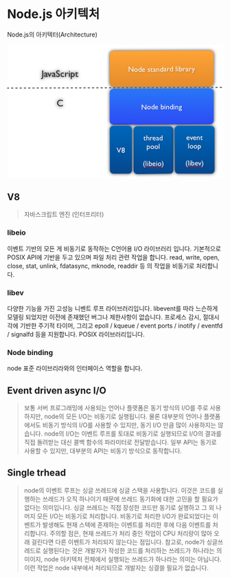 # Node.js 아키텍처

Node.js의 아키텍터(Architecture)

![스크린샷\_2010-10-25\_오후\_8.50.37.png](resources/09BBF839A74A7ACA05573A0ADAC6CBFE.png)

## V8
> 자바스크립트 엔진 (인터프리터)
### libeio
이벤트 기반의 모든 게 비동기로 동작하는 C언어용 I/O 라이브러리 입니다.
기본적으로 POSIX API에 기반을 두고 있으며 파일 처리 관련 작업을 합니다.
read, write, open, close, stat, unlink, fdatasync, mknode, readdir 등 의 작업을 비동기로 처리합니다.
### libev
다양한 기능을 가진 고성능 니벤트 루프 라이브러리입니다. libevent를 따라 느슨하게 모델링 되었지만 이전에 존재했던 버그나 제한사항이 없습니다. 프로세스 감시, 절대시각에 기반한 주기적 타이머, 그리고 epoll / kqueue / event ports / inotify / eventfd / signalfd 등을 지원합니다. POSIX 라이브러리입니다.
### Node binding
node 표준 라이브리라와의 인터페이스 역할을 합니다.

## Event driven async I/O
> 보통 서버 프로그래밍에 사용되는 언어나 플랫폼은 동기 방식의 I/O를 주로 사용하지만, node의 모든 I/O는 비동기로 실행됩니다. 물론 대부분의 언어나 플랫폼에서도 비동기 방식의 I/O를 사용할 수 있지만, 동기 I/O 만큼 많이 사용하지는 않습니다.
node의 I/O는 이벤트 루프를 토대로 비동기로 실행되므로 I/O의 결과를 직접 돌려받는 대신 콜백 함수의 파라미터로 전달받습니다. 일부 API는 동기로 사용할 수 있지만, 대부분의 API는 비동기 방식으로 동작합니다.

## Single trhead
> node의 이벤트 루프는 싱글 쓰레드에 싱글 스택을 사용합니다. 이것은 코드를 실행하는 쓰레드가 오직 하나이기 때문에 쓰레드 동기화에 대한 고민을 할 필요가 없다는 의미입니다.
싱글 쓰레드는 직접 장성한 코드만 동기로 실행하고 그 외 나머지 모든 I/O는 비동기로 처리합니다. 비동기로 처리한 I/O가 완료되었다는 이벤트가 발생해도 현재 스텍에 존재하는 이벤트를 처리한 후에 다음 이벤트를 처리합니다.
주의할 점은, 현재 쓰레드가 처리 중인 작업이 CPU 처리량이 많아 오래 걸린다면 다른 이벤트가 처리되지 않는다는 점입니다.
참고로, node가 싱글쓰레드로 실행된다는 것은 개발자가 작성한 코드를 처리하는 쓰레드가 하나라는 의미이지, node 아키텍처 전체에서 실행되는 쓰레드가 하나라는 의미는 아닙니다. 이런 작업은 node 내부에서 처리되므로 개발자는 싱결쓸 필요가 없습니다.